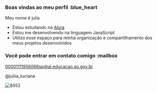 ### Boas vindas ao meu perfil :blue_heart

Meu nome é julia

- Estou estudando na [Alura](https://www.alura.com.br)
- Estou me desenvolvendo na linguagem JavaScript
- Utilizo esse espaço para minha organização e compartilhamento dos meus projetos desenvolvidos

### Você pode entrar em contato comigo :mailbox

00001111956066sp@al.educacao.sp.gov.br

@juliia_luciana

![8552](https://github.com/user-attachments/assets/613cde47-2658-47b8-8e7f-dbcf67e7950f)
